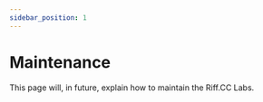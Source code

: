 ```yaml
---
sidebar_position: 1
---
```


# Maintenance

This page will, in future, explain how to maintain the Riff.CC Labs.